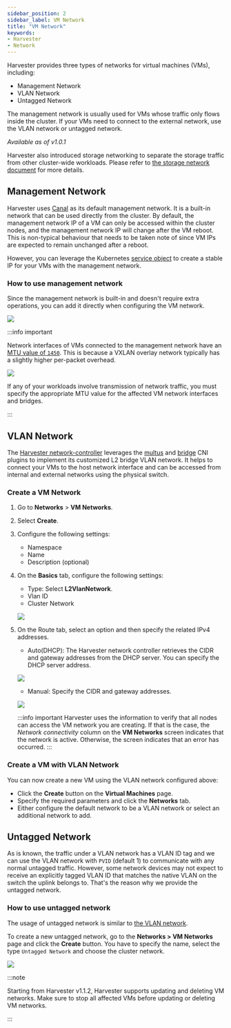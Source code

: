 ```yaml
---
sidebar_position: 2
sidebar_label: VM Network
title: "VM Network"
keywords:
- Harvester
- Network
---
```


<head>
  <link rel="canonical" href="https://docs.harvesterhci.io/v1.4/networking/harvester-network"/>
</head>

Harvester provides three types of networks for virtual machines (VMs), including:

- Management Network
- VLAN Network
- Untagged Network

The management network is usually used for VMs whose traffic only flows inside the cluster. If your VMs need to connect to the external network, use the VLAN network or untagged network.

_Available as of v1.0.1_

Harvester also introduced storage networking to separate the storage traffic from other cluster-wide workloads. Please refer to [the storage network document](../advanced/storagenetwork.md) for more details.


## Management Network
Harvester uses [Canal](https://projectcalico.docs.tigera.io/getting-started/kubernetes/flannel/flannel) as its default management network. It is a built-in network that can be used directly from the cluster.
By default, the management network IP of a VM can only be accessed within the cluster nodes, and the management network IP will change after the VM reboot. This is non-typical behaviour that needs to be taken note of since VM IPs are expected to remain unchanged after a reboot.

However, you can leverage the Kubernetes [service object](https://kubevirt.io/user-guide/virtual_machines/service_objects/) to create a stable IP for your VMs with the management network.

### How to use management network
Since the management network is built-in and doesn't require extra operations, you can add it directly when configuring the VM network.

![](/img/v1.2/networking/management-network.png)

:::info important

Network interfaces of VMs connected to the management network have an [MTU value of `1450`](https://docs.tigera.io/calico/latest/networking/configuring/mtu#determine-mtu-size). This is because a VXLAN overlay network typically has a slightly higher per-packet overhead.

![](/img/v1.3/networking/management-network-mtu.png)

If any of your workloads involve transmission of network traffic, you must specify the appropriate MTU value for the affected VM network interfaces and bridges.

:::

## VLAN Network

The [Harvester network-controller](https://github.com/harvester/harvester-network-controller) leverages the [multus](https://github.com/k8snetworkplumbingwg/multus-cni) and [bridge](https://www.cni.dev/plugins/current/main/bridge/) CNI plugins to implement its customized L2 bridge VLAN network. It helps to connect your VMs to the host network interface and can be accessed from internal and external networks using the physical switch.

### Create a VM Network

1. Go to **Networks** > **VM Networks**. 

1. Select **Create**. 

1. Configure the following settings: 

    - Namespace 
    - Name 
    - Description (optional) 

1. On the **Basics** tab, configure the following settings: 

    - Type: Select **L2VlanNetwork**.
    - Vlan ID 
    - Cluster Network 

    ![](/img/v1.2/networking/create-vlan-network.png)

1. On the Route tab, select an option and then specify the related IPv4 addresses.

    - Auto(DHCP): The Harvester network controller retrieves the CIDR and gateway addresses from the DHCP server. You can specify the DHCP server address. 

    ![](/img/v1.2/networking/create-network-auto.png)

    - Manual: Specify the CIDR and gateway addresses. 

    ![](/img/v1.2/networking/create-network-manual.png)

    :::info important
    Harvester uses the information to verify that all nodes can access the VM network you are creating. If that is the case, the *Network connectivity* column on the **VM Networks** screen indicates that the network is active. Otherwise, the screen indicates that an error has occurred.
    :::

### Create a VM with VLAN Network
You can now create a new VM using the VLAN network configured above:

- Click the **Create** button on the **Virtual Machines** page.
- Specify the required parameters and click the **Networks** tab.
- Either configure the default network to be a VLAN network or select an additional network to add.

## Untagged Network

As is known, the traffic under a VLAN network has a VLAN ID tag and we can use the VLAN network with `PVID` (default 1) to communicate with any normal untagged traffic. However, some network devices may not expect to receive an explicitly tagged VLAN ID that matches the native VLAN on the switch the uplink belongs to. That's the reason why we provide the untagged network.

### How to use untagged network
The usage of untagged network is similar to [the VLAN network](./harvester-network.md#how-to-use-vlan-network).

To create a new untagged network, go to the **Networks > VM Networks** page and click the **Create** button. You have to specify the name, select the type `Untagged Network` and choose the cluster network.

![](/img/v1.2/networking/create-untagged-network.png)

:::note

Starting from Harvester v1.1.2, Harvester supports updating and deleting VM networks. Make sure to stop all affected VMs before updating or deleting VM networks.

:::

